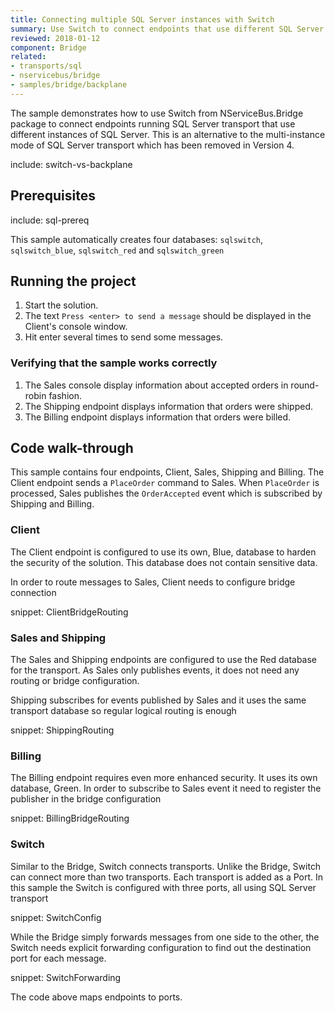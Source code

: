 ```yaml
---
title: Connecting multiple SQL Server instances with Switch
summary: Use Switch to connect endpoints that use different SQL Server instances
reviewed: 2018-01-12
component: Bridge
related:
- transports/sql
- nservicebus/bridge
- samples/bridge/backplane
---
```


The sample demonstrates how to use Switch from NServiceBus.Bridge package to connect endpoints running SQL Server transport that use different instances of SQL Server. This is an alternative to the multi-instance mode of SQL Server transport which has been removed in Version 4.

include: switch-vs-backplane


## Prerequisites

include: sql-prereq

This sample automatically creates four databases: `sqlswitch`, `sqlswitch_blue`, `sqlswitch_red` and `sqlswitch_green`


## Running the project

 1. Start the solution.
 1. The text `Press <enter> to send a message` should be displayed in the Client's console window.
 1. Hit enter several times to send some messages.


### Verifying that the sample works correctly

 1. The Sales console display information about accepted orders in round-robin fashion.
 1. The Shipping endpoint displays information that orders were shipped.
 1. The Billing endpoint displays information that orders were billed.


## Code walk-through

This sample contains four endpoints, Client, Sales, Shipping and Billing. The Client endpoint sends a `PlaceOrder` command to Sales. When `PlaceOrder` is processed, Sales publishes the `OrderAccepted` event which is subscribed by Shipping and Billing.


### Client

The Client endpoint is configured to use its own, Blue, database to harden the security of the solution. This database does not contain sensitive data.

In order to route messages to Sales, Client needs to configure bridge connection

snippet: ClientBridgeRouting


### Sales and Shipping

The Sales and Shipping endpoints are configured to use the Red database for the transport. As Sales only publishes events, it does not need any routing or bridge configuration.

Shipping subscribes for events published by Sales and it uses the same transport database so regular logical routing is enough

snippet: ShippingRouting


### Billing

The Billing endpoint requires even more enhanced security. It uses its own database, Green. In order to subscribe to Sales event it need to register the publisher in the bridge configuration

snippet: BillingBridgeRouting


### Switch

Similar to the Bridge, Switch connects transports. Unlike the Bridge, Switch can connect more than two transports. Each transport is added as a Port. In this sample the Switch is configured with three ports, all using SQL Server transport

snippet: SwitchConfig

While the Bridge simply forwards messages from one side to the other, the Switch needs explicit forwarding configuration to find out the destination port for each message.

snippet: SwitchForwarding

The code above maps endpoints to ports.
